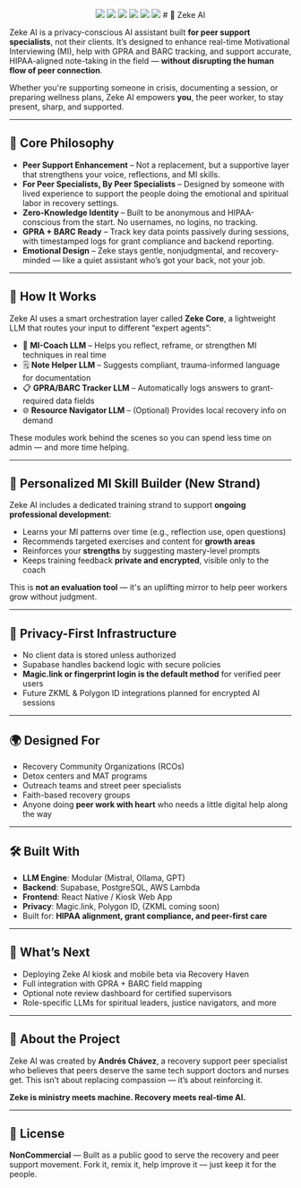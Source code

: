 <p align="center">
  <img src="https://img.shields.io/badge/Built%20With-Supabase-3ECF8E?style=for-the-badge&logo=supabase&logoColor=white" />
  <img src="https://img.shields.io/badge/HIPAA--Aligned-Yes-00bfff?style=for-the-badge&logo=lock&logoColor=white" />
  <img src="https://img.shields.io/badge/MI--Assistant-Enabled-purple?style=for-the-badge&logo=openai&logoColor=white" />
  <img src="https://img.shields.io/badge/GPRA%20%2B%20BARC-Supported-blue?style=for-the-badge&logo=data&logoColor=white" />
  <img src="https://img.shields.io/badge/ZKML--Ready-Experimental-yellow?style=for-the-badge&logo=zero&logoColor=white" />
  <img src="https://img.shields.io/badge/Peer--Built-100%25-blueviolet?style=for-the-badge&logo=handshake&logoColor=white" />
# 🤖 Zeke AI

Zeke AI is a privacy-conscious AI assistant built **for peer support specialists**, not their clients. It’s designed to enhance real-time Motivational Interviewing (MI), help with GPRA and BARC tracking, and support accurate, HIPAA-aligned note-taking in the field — **without disrupting the human flow of peer connection**.

Whether you're supporting someone in crisis, documenting a session, or preparing wellness plans, Zeke AI empowers **you**, the peer worker, to stay present, sharp, and supported.

---

## 🧠 Core Philosophy

* **Peer Support Enhancement** – Not a replacement, but a supportive layer that strengthens your voice, reflections, and MI skills.
* **For Peer Specialists, By Peer Specialists** – Designed by someone with lived experience to support the people doing the emotional and spiritual labor in recovery settings.
* **Zero-Knowledge Identity** – Built to be anonymous and HIPAA-conscious from the start. No usernames, no logins, no tracking.
* **GPRA + BARC Ready** – Track key data points passively during sessions, with timestamped logs for grant compliance and backend reporting.
* **Emotional Design** – Zeke stays gentle, nonjudgmental, and recovery-minded — like a quiet assistant who’s got your back, not your job.

---

## 🔧 How It Works

Zeke AI uses a smart orchestration layer called **Zeke Core**, a lightweight LLM that routes your input to different “expert agents”:

* 🧠 **MI-Coach LLM** – Helps you reflect, reframe, or strengthen MI techniques in real time
* 🗒️ **Note Helper LLM** – Suggests compliant, trauma-informed language for documentation
* 📋 **GPRA/BARC Tracker LLM** – Automatically logs answers to grant-required data fields
* 🌐 **Resource Navigator LLM** – (Optional) Provides local recovery info on demand

These modules work behind the scenes so you can spend less time on admin — and more time helping.

---

## 🎯 Personalized MI Skill Builder (New Strand)

Zeke AI includes a dedicated training strand to support **ongoing professional development**:

* Learns your MI patterns over time (e.g., reflection use, open questions)
* Recommends targeted exercises and content for **growth areas**
* Reinforces your **strengths** by suggesting mastery-level prompts
* Keeps training feedback **private and encrypted**, visible only to the coach

This is **not an evaluation tool** — it's an uplifting mirror to help peer workers grow without judgment.

---

## 🔐 Privacy-First Infrastructure

* No client data is stored unless authorized
* Supabase handles backend logic with secure policies
* **Magic.link or fingerprint login is the default method** for verified peer users
* Future ZKML & Polygon ID integrations planned for encrypted AI sessions

---

## 🌍 Designed For

* Recovery Community Organizations (RCOs)
* Detox centers and MAT programs
* Outreach teams and street peer specialists
* Faith-based recovery groups
* Anyone doing **peer work with heart** who needs a little digital help along the way

---

## 🛠 Built With

* **LLM Engine**: Modular (Mistral, Ollama, GPT)
* **Backend**: Supabase, PostgreSQL, AWS Lambda
* **Frontend**: React Native / Kiosk Web App
* **Privacy**: Magic.link, Polygon ID, (ZKML coming soon)
* Built for: **HIPAA alignment, grant compliance, and peer-first care**

---

## 🚀 What’s Next

* Deploying Zeke AI kiosk and mobile beta via Recovery Haven
* Full integration with GPRA + BARC field mapping
* Optional note review dashboard for certified supervisors
* Role-specific LLMs for spiritual leaders, justice navigators, and more

---

## 📖 About the Project

Zeke AI was created by **Andrés Chávez**, a recovery support peer specialist who believes that peers deserve the same tech support doctors and nurses get. This isn’t about replacing compassion — it’s about reinforcing it.

**Zeke is ministry meets machine. Recovery meets real-time AI.**

---

## 📜 License

**NonCommercial** — Built as a public good to serve the recovery and peer support movement. Fork it, remix it, help improve it — just keep it for the people.

